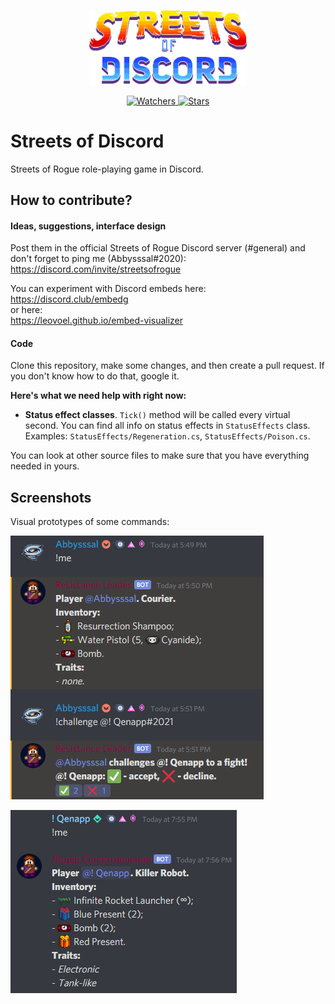 <div align="center">
  <p>
    <img src="./img/LogoSoD.png" width=50% alt="RogueLibs"/>
  </p>
  <p>
    <a href="https://github.com/Abbysssal/StreetsOfDiscord/subscription">
      <img src="https://img.shields.io/github/watchers/Abbysssal/StreetsOfDiscord?color=green&label=Watchers&style=for-the-badge" alt="Watchers"/>
    </a>
    <a href="https://github.com/Abbysssal/StreetsOfDiscord/stargazers">
      <img src="https://img.shields.io/github/stars/Abbysssal/StreetsOfDiscord?color=green&label=Stars&style=for-the-badge" alt="Stars"/>
    </a>
  </p>
</div>

# Streets of Discord #
Streets of Rogue role-playing game in Discord.

## How to contribute? ##

#### Ideas, suggestions, interface design ####

Post them in the official Streets of Rogue Discord server (#general) and don't forget to ping me (Abbysssal#2020):<br/>
https://discord.com/invite/streetsofrogue

You can experiment with Discord embeds here:<br/>
https://discord.club/embedg<br/>
or here:<br/>
https://leovoel.github.io/embed-visualizer

#### Code ####

Clone this repository, make some changes, and then create a pull request. If you don't know how to do that, google it.

**Here's what we need help with right now:**
- **Status effect classes**. `Tick()` method will be called every virtual second. You can find all info on status effects in `StatusEffects` class. Examples: `StatusEffects/Regeneration.cs`, `StatusEffects/Poison.cs`.

You can look at other source files to make sure that you have everything needed in yours.

## Screenshots ##

Visual prototypes of some commands:

![](./img/CommandPrototypes-1.png)

![](./img/CommandPrototypes-2.png)
